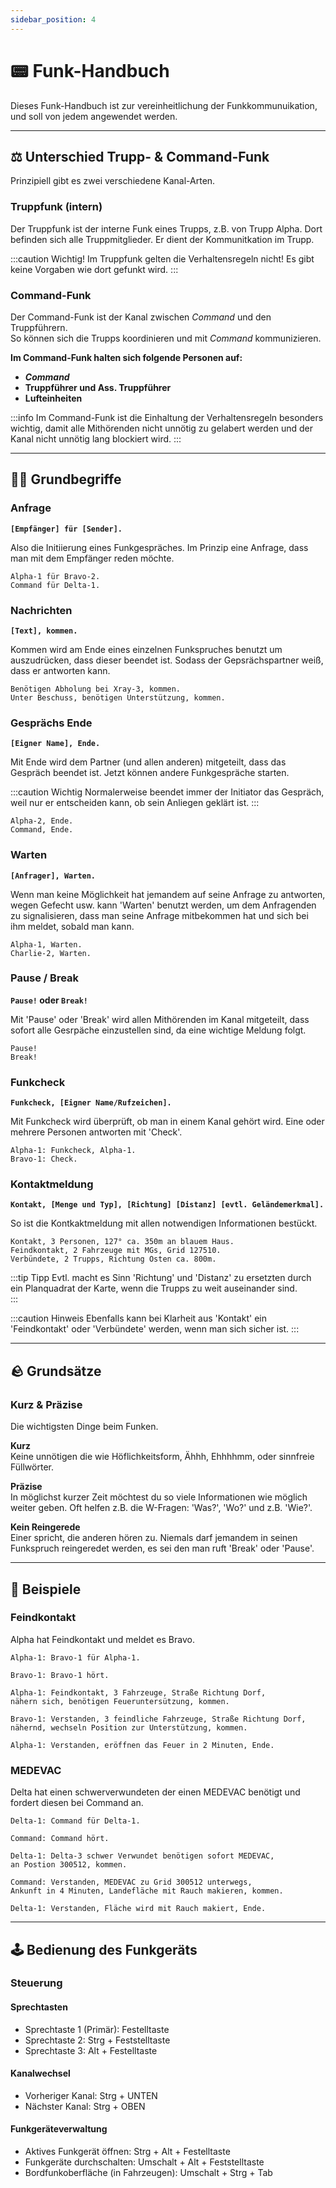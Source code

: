 ```yaml
---
sidebar_position: 4
---
```


# 📟 Funk-Handbuch

Dieses Funk-Handbuch ist zur vereinheitlichung der Funkkommunuikation, und soll von jedem angewendet werden.

<hr></hr>

## ⚖️ Unterschied Trupp- & Command-Funk

Prinzipiell gibt es zwei verschiedene Kanal-Arten.

### Truppfunk (intern)

Der Truppfunk ist der interne Funk eines Trupps, z.B. von Trupp Alpha.
Dort befinden sich alle Truppmitglieder. Er dient der Kommunitkation im Trupp.

:::caution Wichtig!
Im Truppfunk gelten die Verhaltensregeln nicht! Es gibt keine Vorgaben wie dort gefunkt wird.
:::


### Command-Funk

Der Command-Funk ist der Kanal zwischen *Command* und den Truppführern.  
So können sich die Trupps koordinieren und mit *Command* kommunizieren.

**Im Command-Funk halten sich folgende Personen auf:**
- ***Command***
- **Truppführer und Ass. Truppführer**
- **Lufteinheiten**

:::info
Im Command-Funk ist die Einhaltung der Verhaltensregeln besonders wichtig, damit alle Mithörenden nicht unnötig zu gelabert werden und der Kanal nicht unnötig lang blockiert wird. 
:::


<hr></hr>

## ✍🏻 Grundbegriffe

### Anfrage

**`[Empfänger] für [Sender].`**

Also die Initiierung eines Funkgespräches. Im Prinzip eine Anfrage, dass man mit dem Empfänger reden möchte.

```
Alpha-1 für Bravo-2.
Command für Delta-1.
```

### Nachrichten

**`[Text], kommen.`**

Kommen wird am Ende eines einzelnen Funkspruches benutzt um auszudrücken, dass dieser beendet ist. Sodass der Gepsrächspartner weiß, dass er antworten kann.

```
Benötigen Abholung bei Xray-3, kommen.
Unter Beschuss, benötigen Unterstützung, kommen.
```

### Gesprächs Ende

**`[Eigner Name], Ende.`**

Mit Ende wird dem Partner (und allen anderen) mitgeteilt, dass das Gespräch beendet ist. Jetzt können andere Funkgespräche starten.

:::caution Wichtig
Normalerweise beendet immer der Initiator das Gespräch, weil nur er entscheiden kann, ob sein Anliegen geklärt ist.
:::

```
Alpha-2, Ende.
Command, Ende.
```  
  
### Warten

**`[Anfrager], Warten.`**

Wenn man keine Möglichkeit hat jemandem auf seine Anfrage zu antworten, wegen Gefecht usw. kann 'Warten' benutzt werden, um dem Anfragenden zu signalisieren, dass man seine Anfrage mitbekommen hat und sich bei ihm meldet, sobald man kann.

```
Alpha-1, Warten.
Charlie-2, Warten.
```  

### Pause / Break

**`Pause!` oder `Break!`**

Mit 'Pause' oder 'Break' wird allen Mithörenden im Kanal mitgeteilt, dass sofort alle Gesrpäche einzustellen sind, da eine wichtige Meldung folgt.

```
Pause!
Break!
```  

### Funkcheck

**`Funkcheck, [Eigner Name/Rufzeichen].`**

Mit Funkcheck wird überprüft, ob man in einem Kanal gehört wird. Eine oder mehrere Personen antworten mit 'Check'.

```
Alpha-1: Funkcheck, Alpha-1.
Bravo-1: Check.
```  

### Kontaktmeldung

**`Kontakt, [Menge und Typ], [Richtung] [Distanz] [evtl. Geländemerkmal].`**

So ist die Kontkaktmeldung mit allen notwendigen Informationen bestückt.

```
Kontakt, 3 Personen, 127° ca. 350m an blauem Haus.
Feindkontakt, 2 Fahrzeuge mit MGs, Grid 127510.
Verbündete, 2 Trupps, Richtung Osten ca. 800m.
```  

:::tip Tipp
Evtl. macht es Sinn 'Richtung' und 'Distanz' zu ersetzten durch ein Planquadrat der Karte, wenn die Trupps zu weit auseinander sind.  
:::

:::caution Hinweis
Ebenfalls kann bei Klarheit aus 'Kontakt' ein 'Feindkontakt' oder 'Verbündete' werden, wenn man sich sicher ist. 
:::




<hr></hr>

## 🪨 Grundsätze

### Kurz & Präzise

Die wichtigsten Dinge beim Funken.

**Kurz**  
Keine unnötigen die wie Höflichkeitsform, Ähhh, Ehhhhmm, oder sinnfreie Füllwörter.  

**Präzise**  
In möglichst kurzer Zeit möchtest du so viele Informationen wie möglich weiter geben. Oft helfen z.B. die W-Fragen: 'Was?', 'Wo?' und z.B. 'Wie?'.

**Kein Reingerede**  
Einer spricht, die anderen hören zu. Niemals darf jemandem in seinen Funkspruch reingeredet werden, es sei den man ruft 'Break' oder 'Pause'.

<hr></hr>

## 📖 Beispiele

### Feindkontakt

Alpha hat Feindkontakt und meldet es Bravo.

```
Alpha-1: Bravo-1 für Alpha-1.

Bravo-1: Bravo-1 hört.

Alpha-1: Feindkontakt, 3 Fahrzeuge, Straße Richtung Dorf, 
nähern sich, benötigen Feueruntersützung, kommen. 

Bravo-1: Verstanden, 3 feindliche Fahrzeuge, Straße Richtung Dorf, 
nähernd, wechseln Position zur Unterstützung, kommen.

Alpha-1: Verstanden, eröffnen das Feuer in 2 Minuten, Ende.
```

### MEDEVAC

Delta hat einen schwerverwundeten der einen MEDEVAC benötigt und fordert diesen bei Command an.

```
Delta-1: Command für Delta-1.

Command: Command hört.

Delta-1: Delta-3 schwer Verwundet benötigen sofort MEDEVAC, 
an Postion 300512, kommen. 

Command: Verstanden, MEDEVAC zu Grid 300512 unterwegs, 
Ankunft in 4 Minuten, Landefläche mit Rauch makieren, kommen.

Delta-1: Verstanden, Fläche wird mit Rauch makiert, Ende.
```

<hr></hr>

## 🕹️ Bedienung des Funkgeräts

### Steuerung

#### Sprechtasten 
- Sprechtaste 1 (Primär): Festelltaste
- Sprechtaste 2: Strg + Feststelltaste
- Sprechtaste 3: Alt + Festelltaste

#### Kanalwechsel
- Vorheriger Kanal: Strg + UNTEN
- Nächster Kanal: Strg + OBEN
  
#### Funkgeräteverwaltung
- Aktives Funkgerät öffnen: Strg + Alt + Festelltaste
- Funkgeräte durchschalten: Umschalt + Alt + Feststelltaste
- Bordfunkoberfläche (in Fahrzeugen): Umschalt + Strg + Tab 

